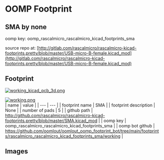 # OOMP Footprint  
## SMA  by none  
  
oomp key: oomp_rascalmicro_rascalmicro_kicad_footprints_sma  
  
source repo at: [http://gitlab.com/rascalmicro/rascalmicro-kicad-footprints.pretty/blob/master/USB-micro-B-female.kicad_mod](http://gitlab.com/rascalmicro/rascalmicro-kicad-footprints.pretty/blob/master/USB-micro-B-female.kicad_mod)  
## Footprint  
  
[![working_kicad_pcb_3d.png](working_kicad_pcb_3d_600.png)](working_kicad_pcb_3d.png)  
  
[![working.png](working_600.png)](working.png)  
| name | value | 
| --- | --- | 
| footprint name | SMA | 
| footprint description | None | 
| number of pads | 5 | 
| github path | http://github.com/rascalmicro/rascalmicro-kicad-footprints.pretty/blob/master/SMA.kicad_mod | 
| oomp key | oomp_rascalmicro_rascalmicro_kicad_footprints_sma | 
| oomp bot github | https://github.com/oomlout/oomlout_oomp_footprint_bot/tree/main/footprints/rascalmicro_rascalmicro_kicad_footprints_sma/working | 
## Images  
